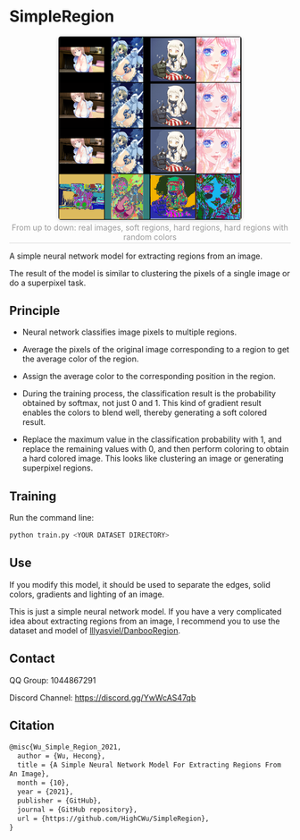 # SimpleRegion

<center>
    <img style="border-radius: 0.3125em;
    box-shadow: 0 2px 4px 0 rgba(34,36,38,.12),0 2px 10px 0 rgba(34,36,38,.08);" 
    src="docs/imgs/example.png" width = "65%" alt=""/>
    <br>
    <div style="color:orange; border-bottom: 1px solid #d9d9d9;
    display: inline-block;
    color: #999;
    padding: 2px;">
      From up to down: real images, soft regions, hard regions, hard regions with random colors
  	</div>
</center>

A simple neural network model for extracting regions from an image.

The result of the model is similar to clustering the pixels of a single image or do a superpixel task.

## Principle

- Neural network classifies image pixels to multiple regions.

- Average the pixels of the original image corresponding to a region to get the average color of the region.

- Assign the average color to the corresponding position in the region.

- During the training process, the classification result is the probability obtained by softmax, not just 0 and 1. This kind of gradient result enables the colors to blend well, thereby generating a soft colored result.

- Replace the maximum value in the classification probability with 1, and replace the remaining values with 0, and then perform coloring to obtain a hard colored image. This looks like clustering an image or generating superpixel regions.

## Training

Run the command line:

```sh
python train.py <YOUR DATASET DIRECTORY>
```

## Use

If you modify this model, it should be used to separate the edges, solid colors, gradients and lighting of an image.

This is just a simple neural network model. If you have a very complicated idea about extracting regions from an image, I recommend you to use the dataset and model of [lllyasviel/DanbooRegion](https://github.com/lllyasviel/DanbooRegion).

## Contact

QQ Group: 1044867291

Discord Channel: https://discord.gg/YwWcAS47qb

## Citation

```
@misc{Wu_Simple_Region_2021,
  author = {Wu, Hecong},
  title = {A Simple Neural Network Model For Extracting Regions From An Image},
  month = {10},
  year = {2021},
  publisher = {GitHub},
  journal = {GitHub repository},
  url = {https://github.com/HighCWu/SimpleRegion},
}
```